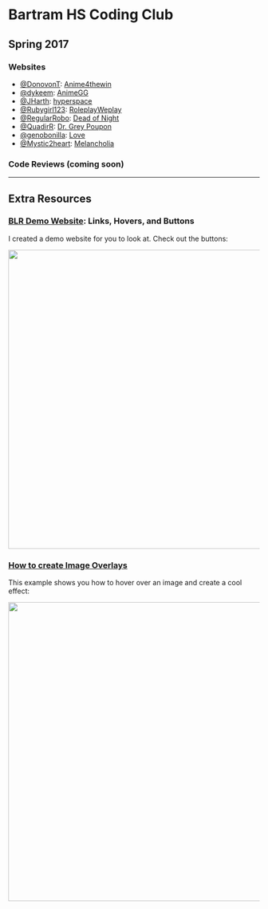 # Bartram HS Coding Club

## Spring 2017

### Websites

- [@DonovonT](https://www.github.com/DonovonT): [Anime4thewin](https://donovont.github.io/Anime4thewin/)
- [@dykeem](https://www.github.com/dykeem): [AnimeGG](https://dykeem.github.io/AnimeGG/)
- [@JHarth](https://www.github.com/JHarth): [hyperspace](https://jharth.github.io/hyperspace/)
- [@Rubygirl123](https://www.github.com/Rubygirl123): [RoleplayWeplay](https://rubygirl123.github.io/RoleplayWeplay/)
- [@RegularRobo](https://www.github.com/regularrobo): [Dead of Night](https://regularrobo.github.io/dead-of-night/)
- [@QuadirR](https://www.github.com/QuadirR): [Dr. Grey Poupon](https://quadirr.github.io/Dr.-Grey-Poupon/)
- [@genobonilla](https://www.github.com/genobonilla): [Love](https://genobonilla.github.io/tmlsw)
- [@Mystic2heart](https://www.github.com/Mystic2heart): [Melancholia](https://mystic2heart.github.io/asilaj/)

### Code Reviews (coming soon)

---

## Extra Resources

### [BLR Demo Website](https://codepen.io/billimarie/project/editor/ZOyyoV): Links, Hovers, and Buttons

I created a demo website for you to look at. Check out the buttons:

<p align="center" style="text-align: center">
<a href="https://codepen.io/billimarie/project/editor/ZOyyoV"><img src="https://cloud.githubusercontent.com/assets/6895471/25977463/cb8e2fdc-3689-11e7-9a29-6f8662776103.gif" width="600px" /></a>
</p>

### [How to create Image Overlays](https://www.w3schools.com/howto/howto_css_image_overlay.asp)

This example shows you how to hover over an image and create a cool effect:

<p align="center">
<a href="https://www.w3schools.com/howto/howto_css_image_overlay.asp"><img src="https://cloud.githubusercontent.com/assets/6895471/25972939/01da24c0-3670-11e7-9313-f1e046a0abe4.gif" width="600px" /></a>
</p>
